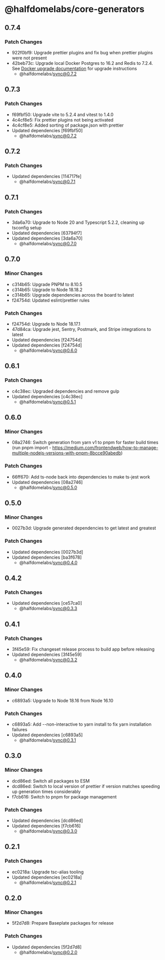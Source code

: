 # @halfdomelabs/core-generators

## 0.7.4

### Patch Changes

- 922f0bf9: Upgrade prettier plugins and fix bug when prettier plugins were not present
- 42beb73c: Upgrade local Docker Postgres to 16.2 and Redis to 7.2.4. See [Docker upgrade documentation](https://docs.hdlabs.dev/docs/guides/manual-upgrade-postgres) for upgrade instructions
  - @halfdomelabs/sync@0.7.2

## 0.7.3

### Patch Changes

- f69fbf50: Upgrade vite to 5.2.4 and vitest to 1.4.0
- 4c4cf8e5: Fix prettier plugins not being activated
- 4c4cf8e5: Added sorting of package.json with prettier
- Updated dependencies [f69fbf50]
  - @halfdomelabs/sync@0.7.2

## 0.7.2

### Patch Changes

- Updated dependencies [114717fe]
  - @halfdomelabs/sync@0.7.1

## 0.7.1

### Patch Changes

- 3da6a70: Upgrade to Node 20 and Typescript 5.2.2, cleaning up tsconfig setup
- Updated dependencies [63794f7]
- Updated dependencies [3da6a70]
  - @halfdomelabs/sync@0.7.0

## 0.7.0

### Minor Changes

- c314b65: Upgrade PNPM to 8.10.5
- c314b65: Upgrade to Node 18.18.2
- c314b65: Upgrade dependencies across the board to latest
- f24754d: Updated eslint/prettier rules

### Patch Changes

- f24754d: Upgrade to Node 18.17.1
- 47d84ca: Upgrade jest, Sentry, Postmark, and Stripe integrations to latest
- Updated dependencies [f24754d]
- Updated dependencies [f24754d]
  - @halfdomelabs/sync@0.6.0

## 0.6.1

### Patch Changes

- c4c38ec: Upgraded dependencies and remove gulp
- Updated dependencies [c4c38ec]
  - @halfdomelabs/sync@0.5.1

## 0.6.0

### Minor Changes

- 08a2746: Switch generation from yarn v1 to pnpm for faster build times (run pnpm import - https://medium.com/frontendweb/how-to-manage-multiple-nodejs-versions-with-pnpm-8bcce90abedb)

### Patch Changes

- 66ff670: Add ts-node back into dependencies to make ts-jest work
- Updated dependencies [08a2746]
  - @halfdomelabs/sync@0.5.0

## 0.5.0

### Minor Changes

- 0027b3d: Upgrade generated dependencies to get latest and greatest

### Patch Changes

- Updated dependencies [0027b3d]
- Updated dependencies [ba3f678]
  - @halfdomelabs/sync@0.4.0

## 0.4.2

### Patch Changes

- Updated dependencies [ce57ca0]
  - @halfdomelabs/sync@0.3.3

## 0.4.1

### Patch Changes

- 3f45e59: Fix changeset release process to build app before releasing
- Updated dependencies [3f45e59]
  - @halfdomelabs/sync@0.3.2

## 0.4.0

### Minor Changes

- c6893a5: Upgrade to Node 18.16 from Node 16.10

### Patch Changes

- c6893a5: Add --non-interactive to yarn install to fix yarn installation failures
- Updated dependencies [c6893a5]
  - @halfdomelabs/sync@0.3.1

## 0.3.0

### Minor Changes

- dcd86ed: Switch all packages to ESM
- dcd86ed: Switch to local version of prettier if version matches speeding up generation times considerably
- f7cb616: Switch to pnpm for package management

### Patch Changes

- Updated dependencies [dcd86ed]
- Updated dependencies [f7cb616]
  - @halfdomelabs/sync@0.3.0

## 0.2.1

### Patch Changes

- ec0218a: Upgrade tsc-alias tooling
- Updated dependencies [ec0218a]
  - @halfdomelabs/sync@0.2.1

## 0.2.0

### Minor Changes

- 5f2d7d8: Prepare Baseplate packages for release

### Patch Changes

- Updated dependencies [5f2d7d8]
  - @halfdomelabs/sync@0.2.0
